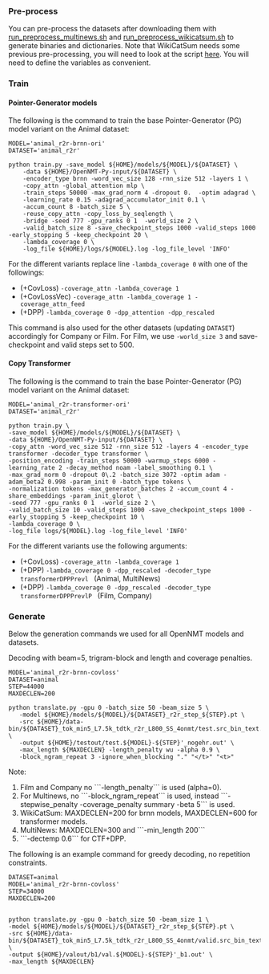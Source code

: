 
### Pre-process

You can pre-process the datasets after downloading them with [run_preprocess_multinews.sh](run_preprocess_multinews.sh) and [run_preprocess_wikicatsum.sh](run_preprocess_wikicatsum.sh) to generate binaries and dictionaries. Note that WikiCatSum needs some previous pre-processing, you will need to look at the script [here](../fairseq/preprocess_data_s_onmt.sh). You will need to define the variables as convenient.  



### Train

#### Pointer-Generator models

The following is the command to train the base Pointer-Generator (PG) model variant on the Animal dataset:
```
MODEL='animal_r2r-brnn-ori'
DATASET='animal_r2r'

python train.py -save_model ${HOME}/models/${MODEL}/${DATASET} \
    -data ${HOME}/OpenNMT-Py-input/${DATASET} \
    -encoder_type brnn -word_vec_size 128 -rnn_size 512 -layers 1 \
    -copy_attn -global_attention mlp \
    -train_steps 50000 -max_grad_norm 4 -dropout 0.  -optim adagrad \
    -learning_rate 0.15 -adagrad_accumulator_init 0.1 \
    -accum_count 8 -batch_size 5 \
    -reuse_copy_attn -copy_loss_by_seqlength \
    -bridge -seed 777 -gpu_ranks 0 1  -world_size 2 \
    -valid_batch_size 8 -save_checkpoint_steps 1000 -valid_steps 1000 -early_stopping 5 -keep_checkpoint 20 \
    -lambda_coverage 0 \
    -log_file ${HOME}/logs/${MODEL}.log -log_file_level 'INFO'
```

For the different variants replace line ```-lambda_coverage 0``` with one of the followings:

- (+CovLoss) ```-coverage_attn -lambda_coverage 1```  
- (+CovLossVec) ```-coverage_attn -lambda_coverage 1 -coverage_attn_feed```  
- (+DPP) ```-lambda_coverage 0 -dpp_attention -dpp_rescaled ```

This command is also used for the other datasets (updating ```DATASET```) accordingly for Company or Film. For Film, we use ```-world_size 3``` and save-checkpoint and valid steps set to 500.


#### Copy Transformer


The following is the command to train the base Pointer-Generator (PG) model variant on the Animal dataset:
```
MODEL='animal_r2r-transformer-ori'
DATASET='animal_r2r'

python train.py \
-save_model ${HOME}/models/${MODEL}/${DATASET} \
-data ${HOME}/OpenNMT-Py-input/${DATASET} \
-copy_attn -word_vec_size 512 -rnn_size 512 -layers 4 -encoder_type transformer -decoder_type transformer \
-position_encoding -train_steps 50000 -warmup_steps 6000 -learning_rate 2 -decay_method noam -label_smoothing 0.1 \
-max_grad_norm 0 -dropout 0\.2 -batch_size 3072 -optim adam -adam_beta2 0.998 -param_init 0 -batch_type tokens \
-normalization tokens -max_generator_batches 2 -accum_count 4 -share_embeddings -param_init_glorot \
-seed 777 -gpu_ranks 0 1  -world_size 2 \
-valid_batch_size 10 -valid_steps 1000 -save_checkpoint_steps 1000 -early_stopping 5 -keep_checkpoint 10 \
-lambda_coverage 0 \
-log_file logs/${MODEL}.log -log_file_level 'INFO'

```

For the different variants use the following arguments:

- (+CovLoss) ```-coverage_attn -lambda_coverage 1```  
- (+DPP) ```-lambda_coverage 0 -dpp_rescaled -decoder_type transformerDPPPrevl ``` (Animal, MultiNews)  
- (+DPP) ```-lambda_coverage 0 -dpp_rescaled -decoder_type transformerDPPPrevlP ``` (Film, Company)




### Generate

Below the generation commands we used for all OpenNMT models and datasets.

Decoding with beam=5, trigram-block and length and coverage penalties.

```
MODEL='animal_r2r-brnn-covloss'
DATASET=animal
STEP=44000
MAXDECLEN=200

python translate.py -gpu 0 -batch_size 50 -beam_size 5 \
   -model ${HOME}/models/${MODEL}/${DATASET}_r2r_step_${STEP}.pt \
   -src ${HOME}/data-bin/${DATASET}_tok_min5_L7.5k_tdtk_r2r_L800_SS_4onmt/test.src_bin_text.txt \
   -output ${HOME}/testout/test.${MODEL}-${STEP}'_nogehr.out' \
   -max_length ${MAXDECLEN} -length_penalty wu -alpha 0.9 \
   -block_ngram_repeat 3 -ignore_when_blocking "." "</t>" "<t>"
```

Note: 
<ol>
<li> Film and Company no ```-length_penalty``` is used (alpha=0). </li>
<li> For Multinews, no ```-block_ngram_repeat``` is used, instead ```-stepwise_penalty -coverage_penalty summary -beta 5``` is used.</li>
<li> WikiCatSum: MAXDECLEN=200 for brnn models, MAXDECLEN=600 for transformer models.</li>
<li> MultiNews: MAXDECLEN=300 and ```-min_length 200``` </li>
<li> ```-dectemp 0.6``` for CTF+DPP. </li>
</ol>



The following is an example command for greedy decoding, no repetition constraints.

```
DATASET=animal
MODEL='animal_r2r-brnn-covloss'
STEP=34000
MAXDECLEN=200


python translate.py -gpu 0 -batch_size 50 -beam_size 1 \
-model ${HOME}/models/${MODEL}/${DATASET}_r2r_step_${STEP}.pt \
-src ${HOME}/data-bin/${DATASET}_tok_min5_L7.5k_tdtk_r2r_L800_SS_4onmt/valid.src_bin_text.txt \
-output ${HOME}/valout/b1/val.${MODEL}-${STEP}'_b1.out' \
-max_length ${MAXDECLEN}
```


